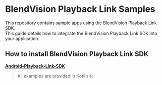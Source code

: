 # BlendVision Playback Link Samples

This repository contains sample apps using the BlendVision Playback Link SDK.  
This guide details how to integrate the BlendVision Playback Link SDK into your application.

## How to install BlendVision Playback Link SDK
[**Android-Playback-Link-SDK**](https://github.com/BlendVision/Android-Playback-Link-SDK)

>All examples are provided in Kotlin :+1:




